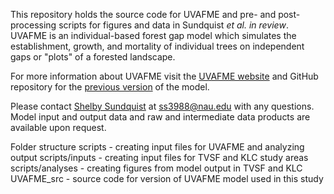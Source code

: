 This repository holds the source code for UVAFME and pre- and post-processing scripts for figures and data in Sundquist _et al. in review_. 
UVAFME is an individual-based forest gap model which simulates the establishment, growth, and mortality of individual trees on independent gaps or "plots" of a forested landscape.

For more information about UVAFME visit the [UVAFME website](https://uvafme.github.io/) and GitHub repository for the [previous version](https://github.com/UVAFME/UVAFME_model/) of the model.

Please contact [Shelby Sundquist](https://orcid.org/0000-0001-5379-0008) at ss3988@nau.edu with any questions. 
Model input and output data and raw and intermediate data products are available upon request. 

Folder structure
scripts - creating input files for UVAFME and analyzing output
scripts/inputs - creating input files for TVSF and KLC study areas
scripts/analyses - creating figures from model output in TVSF and KLC
UVAFME_src - source code for version of UVAFME model used in this study
